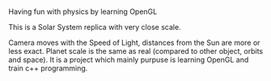 Having fun with physics by learning OpenGL 

This is a Solar System replica with very close scale.

Camera moves with the Speed of Light, distances from the Sun are more or less exact. Planet scale is the same as real (compared to other object, orbits and space).
It is a project which mainly purpuse is learning OpenGL and train c++ programming.
